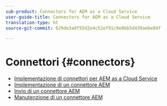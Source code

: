 ```yaml
---
sub-product: Connectors for AEM as a Cloud Service
user-guide-title: Connectors for AEM as a Cloud Service
translation-type: ht
source-git-commit: 629de3a9f55d2e4c52ef91c9e0bb5d439aebe84f

---
```



# Connettori {#connectors}

+ [Implementazione di connettori per AEM as a Cloud Service](/help/connectors/home.md)
+ [Implementazione di un connettore AEM](implement.md)
+ [Invio di un connettore AEM](submit.md)
+ [Manutenzione di un connettore AEM](maintain.md)
